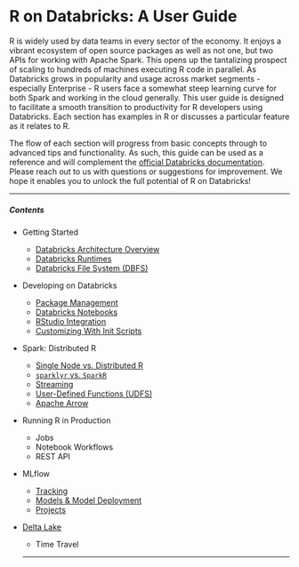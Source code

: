 # R on Databricks: A User Guide

R is widely used by data teams in every sector of the economy.  It enjoys a vibrant ecosystem of open source packages as well as not one, but two APIs for working with Apache Spark.  This opens up the tantalizing prospect of scaling to hundreds of machines executing R code in parallel.   As Databricks grows in popularity and usage across market segments - especially Enterprise -  R users face a somewhat steep learning curve for both Spark and working in the cloud generally.  This user guide is designed to facilitate a smooth transition to productivity for R developers using Databricks.  Each section has examples in R or discusses a particular feature as it relates to R. 

The flow of each section will progress from basic concepts through to advanced tips and functionality.  As such, this guide can be used as a reference and will complement the [official Databricks documentation](https://docs.databricks.com).  Please reach out to us with questions or suggestions for improvement.  We hope it enables you to unlock the full potential of R on Databricks!  

____

##### Contents

* Getting Started
  * [Databricks Architecture Overview](https://github.com/marygracemoesta/R-User-Guide/blob/master/Databricks_Architecture_Overview/Architecture.md)
  * [Databricks Runtimes](https://github.com/marygracemoesta/R-User-Guide/blob/master/Databricks_Architecture_Overview/DB_Runtime.md)
  * [Databricks File System (DBFS)](https://github.com/marygracemoesta/R-User-Guide/blob/master/Databricks_Architecture_Overview/DBFS.md)
* Developing on Databricks
  * [Package Management](https://github.com/marygracemoesta/R-User-Guide/blob/master/Developing_on_Databricks/package_management.md)
  * [Databricks Notebooks](https://github.com/marygracemoesta/R-User-Guide/blob/master/Developing_on_Databricks/db_notebooks.md)
  * [RStudio Integration](https://github.com/marygracemoesta/R-User-Guide/blob/master/Developing_on_Databricks/RStudio_integrations.md)
  * [Customizing With Init Scripts](https://github.com/marygracemoesta/R-User-Guide/blob/master/Databricks_Architecture_Overview/Customizing.md)
* Spark: Distributed R
  * [Single Node vs. Distributed R](https://github.com/marygracemoesta/R-User-Guide/blob/master/Spark_Distributed_R/single_v_distributed.md)
  * [`sparklyr` vs. `SparkR`](https://github.com/marygracemoesta/R-User-Guide/blob/master/Spark_Distributed_R/sparklyr_v_sparkR.md)
  * [Streaming](https://github.com/marygracemoesta/R-User-Guide/blob/master/Spark_Distributed_R/streaming.md)
  * [User-Defined Functions (UDFS)](https://github.com/marygracemoesta/R-User-Guide/blob/master/Spark_Distributed_R/udfs.md)
  * [Apache Arrow](https://github.com/marygracemoesta/R-User-Guide/blob/master/Spark_Distributed_R/arrow.md)
* Running R in Production
  * Jobs
  * Notebook Workflows
  * REST API
* MLflow
  * [Tracking](https://github.com/marygracemoesta/R-User-Guide/blob/master/MLflow/tracking.md)
  * [Models & Model Deployment](https://github.com/marygracemoesta/R-User-Guide/blob/master/MLflow/models.md)
  * [Projects](https://github.com/marygracemoesta/R-User-Guide/blob/master/MLflow/projects.md)
* [Delta Lake](https://github.com/marygracemoesta/R-User-Guide/blob/master/Delta_Lake/deltaLake.md)
  * Time Travel
  
  ___

